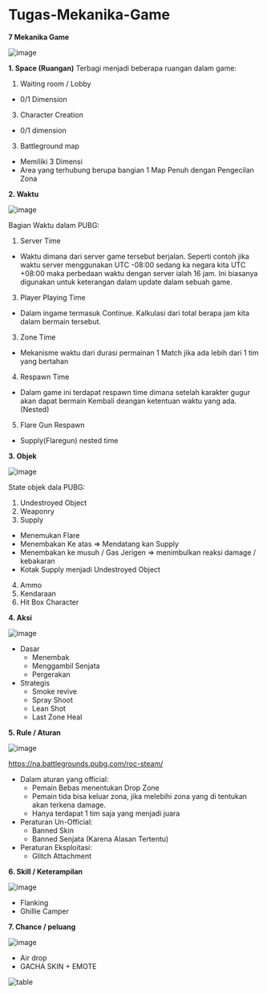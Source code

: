 # Tugas-Mekanika-Game
**7 Mekanika Game**

![image](https://user-images.githubusercontent.com/124869689/225519885-42029059-41a1-492b-a82d-8efccdf8ff06.png)

**1.	Space (Ruangan)**
Terbagi menjadi beberapa ruangan dalam game:
1)	Waiting room / Lobby
   - 0/1 Dimension
3)	Character Creation 
   - 0/1 dimension
3)	Battleground map
   - Memiliki 3 Dimensi
   - Area yang terhubung berupa bangian 1 Map Penuh dengan Pengecilan Zona

**2.	Waktu**

 ![image](https://user-images.githubusercontent.com/124869689/225519951-ead32195-03ea-4609-a7f0-cf2e30c0aa93.png)

Bagian Waktu dalam PUBG:
1)	Server Time
- Waktu dimana dari server game tersebut berjalan. Seperti contoh jika waktu server menggunakan UTC -08:00 sedang ka negara kita UTC +08:00 maka perbedaan waktu dengan server ialah 16 jam. Ini biasanya digunakan untuk keterangan dalam update dalam sebuah game.
3)	Player Playing Time
- Dalam ingame termasuk Continue. Kalkulasi dari total berapa jam kita dalam bermain tersebut.
3)	Zone Time
- Mekanisme waktu dari durasi permainan 1 Match jika ada lebih dari 1 tim yang bertahan
4)	Respawn Time
- Dalam game ini terdapat respawn time dimana setelah karakter gugur akan dapat bermain Kembali deangan ketentuan waktu yang ada. (Nested)
5)	Flare Gun Respawn
- Supply(Flaregun) nested time

**3.	Objek**

 ![image](https://user-images.githubusercontent.com/124869689/225519991-84378dc3-2cb0-4581-81ed-44c666e45421.png)

State objek dala PUBG:
1)	Undestroyed Object
2)	Weaponry
3)	Supply
- Menemukan Flare 
- Menembakan Ke atas => Mendatang kan Supply 
- Menembakan ke musuh / Gas Jerigen => menimbulkan reaksi damage / kebakaran
- Kotak Supply menjadi Undestroyed Object
4)	Ammo
5)	Kendaraan
6)	Hit Box Character

**4.	Aksi**

![image](https://user-images.githubusercontent.com/124869689/225520111-1769a4c5-544a-48c1-969e-4dfe59ffd60d.png)

- Dasar
  - Menembak
  - Menggambil Senjata
  - Pergerakan
- Strategis
  - Smoke revive
  - Spray Shoot
  - Lean Shot
  - Last Zone Heal

**5.	Rule /  Aturan**

![image](https://user-images.githubusercontent.com/124869689/225520157-2f7021a0-57bc-4b8d-abec-cbc58ac0b968.png)

https://na.battlegrounds.pubg.com/roc-steam/
- Dalam aturan yang official:
  - Pemain Bebas menentukan Drop Zone
  - Pemain tida bisa keluar zona, jika melebihi zona yang di tentukan akan terkena damage.
  - Hanya terdapat 1 tim saja yang menjadi juara
- Peraturan Un-Official:
  - Banned Skin
  - Banned Senjata (Karena Alasan Tertentu)
- Peraturan Eksploitasi:
  - Glitch Attachment

**6.	Skill / Keterampilan**

 ![image](https://user-images.githubusercontent.com/124869689/225520180-0bcd53f0-19a4-4791-bb4b-4e2b9fbd3453.png)

  - Flanking
  - Ghillie Camper

**7.	Chance / peluang**

![image](https://user-images.githubusercontent.com/124869689/225520288-84dcc085-2300-49c9-b32e-969d98846777.png)

  - Air drop
  - GACHA SKIN + EMOTE

![table](https://user-images.githubusercontent.com/124869689/225520464-d1dd469c-4718-4c08-ad3d-f192f96b57f8.PNG)


